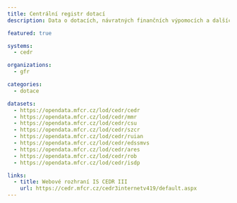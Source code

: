 ```yaml
---
title: Centrální registr dotací
description: Data o dotacích, návratných finančních výpomocích a dalších podobných transferech ze státního rozpočtu, státních fondů, evropských fondů a jejich příjemcích.

featured: true

systems:
  - cedr

organizations:
  - gfr

categories:
  - dotace

datasets:
  - https://opendata.mfcr.cz/lod/cedr/cedr
  - https://opendata.mfcr.cz/lod/cedr/mmr
  - https://opendata.mfcr.cz/lod/cedr/csu
  - https://opendata.mfcr.cz/lod/cedr/szcr
  - https://opendata.mfcr.cz/lod/cedr/ruian
  - https://opendata.mfcr.cz/lod/cedr/edssmvs
  - https://opendata.mfcr.cz/lod/cedr/ares
  - https://opendata.mfcr.cz/lod/cedr/rob
  - https://opendata.mfcr.cz/lod/cedr/isdp

links:
  - title: Webové rozhraní IS CEDR III
    url: https://cedr.mfcr.cz/cedr3internetv419/default.aspx
---
```


